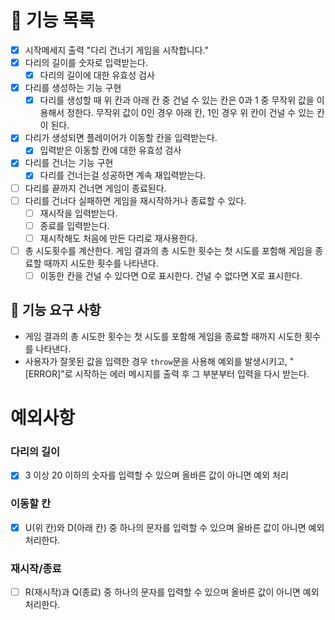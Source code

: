 # 🚀 기능 목록

- [x] 시작메세지 출력 "다리 건너기 게임을 시작합니다."
- [x] 다리의 길이를 숫자로 입력받는다.
  - [x] 다리의 길이에 대한 유효성 검사
- [x] 다리를 생성하는 기능 구현
  - [x] 다리를 생성할 때 위 칸과 아래 칸 중 건널 수 있는 칸은 0과 1 중 무작위 값을 이용해서 정한다. 무작위 값이 0인 경우 아래 칸, 1인 경우 위 칸이 건널 수 있는 칸이 된다.
- [x] 다리가 생성되면 플레이어가 이동할 칸을 입력받는다.
  - [x] 입력받은 이동할 칸에 대한 유효성 검사
- [x] 다리를 건너는 기능 구현
  - [x] 다리를 건너는걸 성공하면 계속 재입력받는다.
- [ ] 다리를 끝까지 건너면 게임이 종료된다.
- [ ] 다리를 건너다 실패하면 게임을 재시작하거나 종료할 수 있다.
  - [ ] 재시작을 입력받는다.
  - [ ] 종료를 입력받는다.
  - [ ] 재시작해도 처음에 만든 다리로 재사용한다.
- [ ] 총 시도횟수를 계산한다. 게임 결과의 총 시도한 횟수는 첫 시도를 포함해 게임을 종료할 때까지 시도한 횟수를 나타낸다.
  - [ ] 이동한 칸을 건널 수 있다면 O로 표시한다. 건널 수 없다면 X로 표시한다.

## 🚀 기능 요구 사항

- 게임 결과의 총 시도한 횟수는 첫 시도를 포함해 게임을 종료할 때까지 시도한 횟수를 나타낸다.
- 사용자가 잘못된 값을 입력한 경우 `throw`문을 사용해 예외를 발생시키고, "[ERROR]"로 시작하는 에러 메시지를 출력 후 그 부분부터 입력을 다시 받는다.

# 예외사항

### 다리의 길이

- [x] 3 이상 20 이하의 숫자를 입력할 수 있으며 올바른 값이 아니면 예외 처리

### 이동할 칸

- [x] U(위 칸)와 D(아래 칸) 중 하나의 문자를 입력할 수 있으며 올바른 값이 아니면 예외 처리한다.

### 재시작/종료

- [ ] R(재시작)과 Q(종료) 중 하나의 문자를 입력할 수 있으며 올바른 값이 아니면 예외 처리한다.
